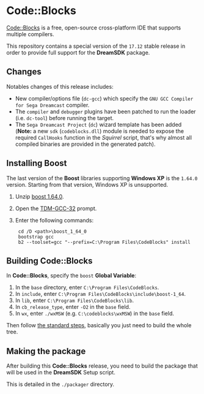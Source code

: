 # Code::Blocks

[Code::Blocks](http://www.codeblocks.org/) is a free, open-source cross-platform IDE that supports multiple compilers.

This repository contains a special version of the `17.12` stable release in order to provide full support for the **DreamSDK** package.

## Changes

Notables changes of this release includes:

* New compiler/options file (`dc-gcc`) which specify the `GNU GCC Compiler for Sega Dreamcast` compiler.
* The `compiler` and `debugger` plugins have been patched to run the loader (i.e. `dc-tool`) before running the target.
* The `Sega Dreamcast Project` (`dc`) wizard template has been added (**Note:** a new `sdk` (`codeblocks.dll`) module is needed to expose the required `CallHooks` function in the *Squirrel* script, that's why almost all compiled binaries are provided in the generated patch).

## Installing Boost

The last version of the **Boost** libraries supporting **Windows XP** is the `1.64.0` version. Starting from that version, Windows XP is unsupported.

1. Unzip [boost 1.64.0](https://dl.bintray.com/boostorg/release/1.64.0/source/boost_1_64_0.7z).
2. Open the [TDM-GCC-32](http://tdm-gcc.tdragon.net) prompt.
3. Enter the following commands:

		cd /D <path>\boost_1_64_0
		bootstrap gcc
		b2 --toolset=gcc "--prefix=C:\Program Files\CodeBlocks" install

## Building Code::Blocks

In **Code::Blocks**, specify the `boost` **Global Variable**:

1. In the `base` directory, enter `C:\Program Files\CodeBlocks`.
2. In `include`, enter `C:\Program Files\CodeBlocks\include\boost-1_64`.
3. In `lib`, enter `C:\Program Files\CodeBlocks\lib`.
4. In `cb_release_type`, enter `-O2` in the `base` field.
5. In `wx`, enter `./wxMSW` (e.g. `C:\codeblocks\wxMSW`) in the `base` field.

Then follow [the standard steps](http://wiki.codeblocks.org/index.php/Installing_Code::Blocks_from_source_on_Windows), basically you just need to build the whole tree.

## Making the package

After building this **Code::Blocks** release, you need to build the package that will be used in the **DreamSDK** Setup script.

This is detailed in the `./packager` directory.

